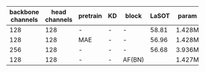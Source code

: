 | backbone channels | head channels | pretrain | KD   | block  | LaSOT | param  | macs  |
| ----------------- | ------------- | -------- | ---- | ------ | ----- | ------ | ----- |
| 128               | 128           | -        | -    | -      | 58.81 | 1.428M | 460M  |
| 128               | 128           | MAE      | -    | -      | 56.96 | 1.428M | 460M  |
| 256               | 128           | -        | -    | -      | 56.68 | 3.936M | 3936M |
| 128               | 128           | -        | -    | AF(BN) |       | 1.427M | 461M  |

